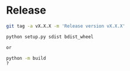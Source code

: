 # Release

```bash
git tag -a vX.X.X -m 'Release version vX.X.X'
```

```bash
python setup.py sdist bdist_wheel

or

python -m build
?
```
